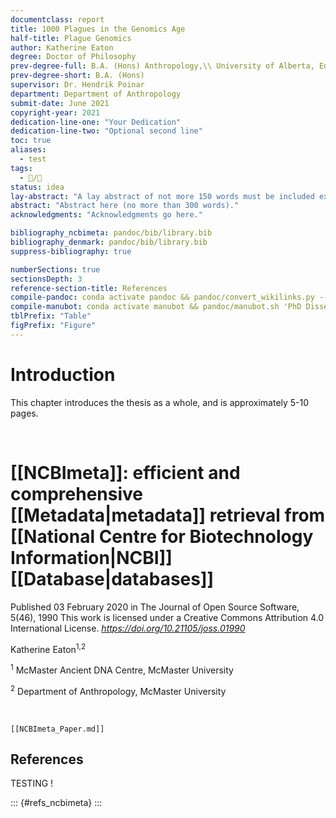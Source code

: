 ```yaml
---
documentclass: report
title: 1000 Plagues in the Genomics Age
half-title: Plague Genomics
author: Katherine Eaton
degree: Doctor of Philosophy
prev-degree-full: B.A. (Hons) Anthropology,\\ University of Alberta, Edmonton, Canada
prev-degree-short: B.A. (Hons)
supervisor: Dr. Hendrik Poinar
department: Department of Anthropology
submit-date: June 2021
copyright-year: 2021
dedication-line-one: "Your Dedication"
dedication-line-two: "Optional second line"
toc: true
aliases:
  - test
tags:
  - 📝/🌱
status: idea
lay-abstract: "A lay abstract of not more 150 words must be included explaining the key goals and contributions of the thesis in lay terms that is accessible to the general public."
abstract: "Abstract here (no more than 300 words)."
acknowledgments: "Acknowledgments go here."

bibliography_ncbimeta: pandoc/bib/library.bib
bibliography_denmark: pandoc/bib/library.bib
suppress-bibliography: true

numberSections: true
sectionsDepth: 3
reference-section-title: References
compile-pandoc: conda activate pandoc && pandoc/convert_wikilinks.py --input 'PhD Dissertation Obsidian.md' --output 'PhD Dissertation Plain.md' && pandoc -s 'PhD Dissertation Plain.md' -o 'PhD Dissertation Plain.pdf' --template pandoc/templates/thesis_mcmaster_pandoc/mcmaster_thesis.tex --lua-filter pandoc/lua-filters/include-files/include-files.lua --lua-filter pandoc/lua-filters/multiple-bibliographies/multiple-bibliographies.lua --filter pandoc-crossref --citeproc --bibliography pandoc/bib/library.bib --csl pandoc/csl/apa.csl
compile-manubot: conda activate manubot && pandoc/manubot.sh 'PhD Dissertation Obsidian.md' pandoc/bib/library.json ../../rootstock
tblPrefix: "Table"
figPrefix: "Figure"
---
```


# Introduction

This chapter introduces the thesis as a whole, and is approximately 5-10 pages.

<div style="page-break-after: always; visibility: hidden">\pagebreak</div>

# [[NCBImeta]]: efficient and comprehensive [[Metadata|metadata]] retrieval from [[National Centre for Biotechnology Information|NCBI]] [[Database|databases]]

Published 03 February 2020 in The Journal of Open Source Software, 5(46), 1990
This work is licensed under a Creative Commons Attribution 4.0 International License.
*https://doi.org/10.21105/joss.01990*

Katherine Eaton<sup>1,2</sup>

<sup>1</sup> McMaster Ancient DNA Centre, McMaster University

<sup>2</sup> Department of Anthropology, McMaster University

<div style="page-break-after: always; visibility: hidden">\pagebreak</div>

<!--  Include Paper with Transclusion -->

```{.include shift-heading-level-by=1}
[[NCBImeta_Paper.md]]
```

## References

TESTING !

::: {#refs_ncbimeta}
:::

<div style="page-break-after: always; visibility: hidden">\pagebreak</div>
